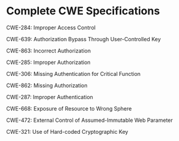 

# Complete CWE Specifications

CWE-284: Improper Access Control

CWE-639: Authorization Bypass Through User-Controlled Key

CWE-863: Incorrect Authorization

CWE-285: Improper Authorization

CWE-306: Missing Authentication for Critical Function

CWE-862: Missing Authorization

CWE-287: Improper Authentication

CWE-668: Exposure of Resource to Wrong Sphere

CWE-472: External Control of Assumed-Immutable Web Parameter

CWE-321: Use of Hard-coded Cryptographic Key